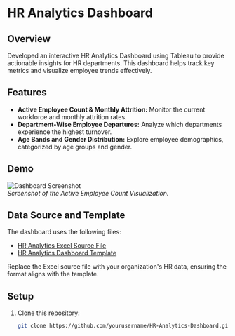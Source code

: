 # HR Analytics Dashboard

## Overview
Developed an interactive HR Analytics Dashboard using Tableau to provide actionable insights for HR departments. This dashboard helps track key metrics and visualize employee trends effectively.

## Features
- **Active Employee Count & Monthly Attrition:** Monitor the current workforce and monthly attrition rates.
- **Department-Wise Employee Departures:** Analyze which departments experience the highest turnover.
- **Age Bands and Gender Distribution:** Explore employee demographics, categorized by age groups and gender.

## Demo
![Dashboard Screenshot](images/dashboard_screenshot.png)  
*Screenshot of the Active Employee Count Visualization.*

## Data Source and Template
The dashboard uses the following files:
- [HR Analytics Excel Source File](https://github.com/yourusername/HR-Analytics-Dashboard/blob/main/data/HR_Analytics_Source.xlsx)  
- [HR Analytics Dashboard Template](https://github.com/yourusername/HR-Analytics-Dashboard/blob/main/tableau/HR_Analytics_Dashboard_Template.twbx)

Replace the Excel source file with your organization's HR data, ensuring the format aligns with the template.

## Setup
1. Clone this repository:
   ```bash
   git clone https://github.com/yourusername/HR-Analytics-Dashboard.git


